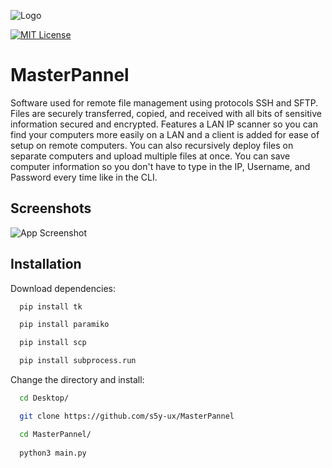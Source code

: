 
![Logo](https://lh3.googleusercontent.com/nXuyIkRk3ydUmijFq5Rgs89ehCm0reisO1KWJa7Vs_DpvCWielPgP7UlVq8nUhvXY-7bC7vf3tZhenOW80tcUamLFODT38SB3fFj419DwWalZDOryNAVwr6ym27Cp4eP8Z9z9_rwB_9iZPjGKFNhxXJTRAADFtyDg0tYZmXK-QNSZWC-yh79V4oiIapu_bWvmatlrgPcepTSJ6_-HPfns5Ny6d1rCQ9txZ9U5SZDJ-n79_oCLo-DTLeGR514nTzGQxs3j3pJTEd3vTgXglXffeCZSYGCkv5pg7rChVplX-3lJ-yBHB1o3L_rLBQYi1GW7xxXWV3DfO1jze0LmJk7AY1cuHBNNHu1gvLqfSoDpFuTWvtQ5p95KpNSvTVMTzXcQsQCBNfgiRvTQG1Ur8hemM4JW4HLrohx5uLnWy3D9WRjCNII_waBkkF_zpm_1OUVGKeJseXrkxZPIkM9WwcTlLxdheSnw29lB3F9cQBOW5mGm6fjljOUqHgn1WZA5eaEEvHwE0dx0dMna9lqE6Fm469ZPeiNq1fxT-K4we4-1MiAGjRjlKtVik28vr2xBP4zBaE69fU9bPdE8uvJdu-SaRRgt0Zm0bSK-iGbu66wGq8WaoCp0UQqHyoQccO8oR7DGXFMTLyaonNluAZdstlFSu6H6rw-DIhkURJHfTdsc6GzdpCvgII7f1FM1Mrz7nmtJRPH4-ggZKSi7-mJ3rLDC_7SpFgTZxk_y2Mv5pkjQu_A8WB96Kl2gkOemwfBMgfNvSKZoxFCY8HwFS6Eg8-0ETw35LSMz-wzuHl8RdbB_Kc8PE4pNf0iFA0QhU06W6Kc-ROYU2NiNjbNmKlXdVN79UBsVIpuo1KzeA9uHvviS9sH4tB6f6rBEkbNTjMy_R_MnBnXur-KQ3sF1zAheINcdZ189VmCSKCAzSM0H4V-Mft3I8Rv=w600-h250-s-no?authuser=0)

[![MIT License](https://img.shields.io/badge/License-MIT-green.svg)](https://choosealicense.com/licenses/mit/)
# MasterPannel
Software used for remote file management using protocols SSH and SFTP. Files are securely transferred, copied, and received with all bits of sensitive information secured and encrypted. Features a LAN IP scanner so you can find your computers more easily on a LAN and a client is added for ease of setup on remote computers. You can also recursively deploy files on separate computers and upload multiple files at once. You can save computer information so you don't have to type in the IP, Username, and Password every time like in the CLI.
## Screenshots

![App Screenshot](https://lh3.googleusercontent.com/XvWgSFibauLLCBSyrIXBXrlSqxAXu8Dlpi5lUEeapvXMWwgPlN146yAogfcTN96BNpul3_TA9U0rCxjvrOxrQKkHDizpxK_lK90wJGiXAsoW5wQTFuExuFAmC1ApN31RwVkVBzAurDiboc8gpir1ScD5tqWY7t9WBXCEpFpm4AfJ4J7oM_04mxriS06JZaeT8UgBjVltexYU1yZ5XskoJYJBcCbv9AAA5VO6W23o7snyya74B7grbrCbUd883ehSxWvilxOPPB8bJ-JbZ2I3G2QIWWOnAEDntvzE03RCCwmBJ6HGt_ddWBO-u_f2XcFOkc8MJgqy12pnFniBYsFgZlnglFIhWeJdOo_ruxLA4HaYZ-0d_Wit7vva_0JJ4stKLjDD5R2vKgZmSI4llsybpRcinEPK6WgfugJ0QfgbXGmNw679586z7zcqyQjNg_fRAUQGeA_-XjOaH4Xx7RL6i5O0v4Ft_fiumQXx87G30WsnU6liwN8gjxnMEeUVxaWi1Sg2-0Dlo0Kpxe_Pdu49LEoQzgMtSQ68E0oH_tDslJqNrSKMPlPyP9Vcat-SQhbRPDA0NzozogLVtJZB2XQAQeGt5uyMGcf64vG22KSiO5R6Qv_AakKckIQZefdjZ2Di1vlYDiCsYTZWULeeC1SGZjxN_gDEssCPN7D__M1WFLmihU1TcAZYG4iXUnxGHFENvgxVCjToiDOQuihBePiX9H4h0XlRHd9Ehah3wZfNN_B4Tw2fK0MK07SfMEw6m5NaukCerpcqrmPfYym49mTQAIBqEAdHsvrr8P3NaTr8YWXI6r7vWXaXpgmgIZ8hXVaM0TzAPM0s967ZvnViTLejoxpTo8yW5234_OvHwRy1_23yjsHr8Tmw11rxgsTek8cQMaS9HWZdl2-bR22QvZgbvVgSHnNUBXVRaVS6VvVzX2cSmLTJ=w800-h499-s-no?authuser=0)


## Installation

Download dependencies:

```bash
  pip install tk

  pip install paramiko

  pip install scp

  pip install subprocess.run
```
Change the directory and install:
```bash
  cd Desktop/

  git clone https://github.com/s5y-ux/MasterPannel

  cd MasterPannel/
  
  python3 main.py
```